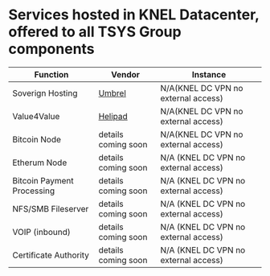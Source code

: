 # Services hosted in KNEL Datacenter, offered to all TSYS Group components
 
|Function|Vendor|Instance|
|---|---|---|
|Soverign Hosting|[Umbrel](https://umbrel.com/)|N/A(KNEL DC VPN no external access) |
|Value4Value|[Helipad](https://tryhelipad.com/)|N/A(KNEL DC VPN no external access) |
|Bitcoin Node|details coming soon|N/A(KNEL DC VPN no external access)|
|Etherum Node|details coming soon|N/A (KNEL DC VPN no external access)|
|Bitcoin Payment Processing|details coming soon|N/A (KNEL DC VPN no external access)|
|NFS/SMB Fileserver|details coming soon|N/A (KNEL DC VPN no external access)|
|VOIP (inbound)|details coming soon|N/A (KNEL DC VPN no external access)|
|Certificate Authority|details coming soon|N/A (KNEL DC VPN no external access)|
